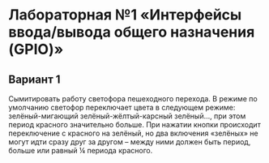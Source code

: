 # Лабораторная №1 «Интерфейсы ввода/вывода общего назначения (GPIO)» #
## Вариант 1 ##
Сымитировать работу светофора пешеходного перехода. В режиме по умолчанию светофор переключает цвета в следующем режиме: зелёный-мигающий зелёный-жёлтый-карсный зелёный…, при этом период красного значительно больше. При нажатии кнопки происходит переключение с красного на зелёный, но два включения «зелёных» не могут идти сразу друг за другом – между ними должен быть период, больше или равный ¼ периода красного.